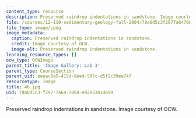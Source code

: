 ```yaml
---
content_type: resource
description: Preserved raindrop indentations in sandstone. Image courtesy of OCW.
file: /courses/12-110-sedimentary-geology-fall-2004/78a6d5c3f2977a647004e92e33414699_46.jpg
file_type: image/jpeg
image_metadata:
  caption: Preserved raindrop indentations in sandstone.
  credit: Image courtesy of OCW.
  image-alt: Preserved raindrop indentations in sandstone.
learning_resource_types: []
ocw_type: OCWImage
parent_title: 'Image Gallery: Lab 3'
parent_type: CourseSection
parent_uid: eeeac8a5-415d-8eed-507c-d5f2c39ee747
resourcetype: Image
title: 46.jpg
uid: 78a6d5c3-f297-7a64-7004-e92e33414699
---
```

Preserved raindrop indentations in sandstone. Image courtesy of OCW.

